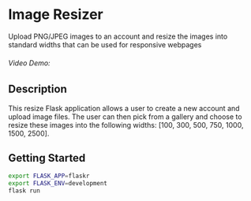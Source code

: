 # Image Resizer
Upload PNG/JPEG images to an account and resize the images into standard widths that can be used for responsive webpages
###### Video Demo:

## Description
This resize Flask application allows a user to create a new account and upload image files. The user can then pick from a gallery and choose to resize these images into the following widths: [100, 300, 500, 750, 1000, 1500, 2500].


## Getting Started
``` bash
export FLASK_APP=flaskr
export FLASK_ENV=development
flask run
```
